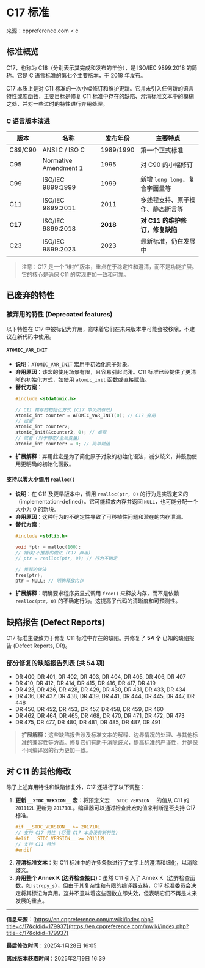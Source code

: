 # C17 标准

来源：cppreference.com < c

## 标准概览

C17，也称为 C18（分别表示其完成和发布的年份），是 ISO/IEC 9899:2018 的简称。它是 C 语言标准的第七个主要版本，于 2018 年发布。

C17 本质上是对 C11 标准的一次小幅修订和维护更新。它并未引入任何新的语言特性或库函数，主要目标是修复 C11 标准中存在的缺陷、澄清标准文本中的模糊之处，并对一些过时的特性进行弃用处理。

### C 语言版本演进

| 版本 | 名称 | 发布年份 | 主要特点 |
|---|---|---|---|
| C89/C90 | ANSI C / ISO C | 1989/1990 | 第一个正式标准 |
| C95 | Normative Amendment 1 | 1995 | 对 C90 的小幅修订 |
| C99 | ISO/IEC 9899:1999 | 1999 | 新增 `long long`、复合字面量等 |
| C11 | ISO/IEC 9899:2011 | 2011 | 多线程支持、原子操作、静态断言等 |
| **C17** | ISO/IEC 9899:2018 | **2018** | **对 C11 的维护修订，修复缺陷** |
| C23 | ISO/IEC 9899:2023 | 2023 | 最新标准，仍在发展中 |

> 注意：C17 是一个“维护”版本，重点在于稳定性和澄清，而不是功能扩展。它的核心是确保 C11 的实现更加一致和可靠。

## 已废弃的特性

### 被弃用的特性 (Deprecated features)

以下特性在 C17 中被标记为弃用，意味着它们在未来版本中可能会被移除，不建议在新代码中使用。

#### `ATOMIC_VAR_INIT`

- **说明**：`ATOMIC_VAR_INIT` 宏用于初始化原子对象。
- **弃用原因**：该宏的使用场景有限，且容易引起混淆。C11 标准已经提供了更清晰的初始化方式，如使用 `atomic_init` 函数或直接赋值。
- **替代方案**：
  ```c
  #include <stdatomic.h>
  
  // C11 推荐的初始化方式 (C17 中仍然有效)
  atomic_int counter = ATOMIC_VAR_INIT(0); // C17 弃用
  // 或者
  atomic_int counter2;
  atomic_init(&counter2, 0); // 推荐
  // 或者 (对于静态/全局变量)
  atomic_int counter3 = 0; // 简单赋值
  ```
- **扩展解释**：弃用此宏是为了简化原子对象的初始化语法，减少歧义，并鼓励使用更明确的初始化函数。

#### 支持以零大小调用 `realloc()`

- **说明**：在 C11 及更早版本中，调用 `realloc(ptr, 0)` 的行为是实现定义的（implementation-defined）。它可能释放内存并返回 `NULL`，也可能分配一个大小为 0 的新块。
- **弃用原因**：这种行为的不确定性导致了可移植性问题和潜在的内存泄漏。
- **替代方案**：
  ```c
  #include <stdlib.h>
  
  void *ptr = malloc(100);
  // 错误/不推荐的做法 (C17 弃用)
  // ptr = realloc(ptr, 0); // 行为不确定
  
  // 推荐的做法
  free(ptr);
  ptr = NULL; // 明确释放内存
  ```
- **扩展解释**：明确要求程序员显式调用 `free()` 来释放内存，而不是依赖 `realloc(ptr, 0)` 的不确定行为。这提高了代码的清晰度和可预测性。

## 缺陷报告 (Defect Reports)

C17 标准主要致力于修复 C11 标准中存在的缺陷。共修复了 **54 个** 已知的缺陷报告 (Defect Reports, DR)。

### 部分修复的缺陷报告列表 (共 54 项)

- DR 400, DR 401, DR 402, DR 403, DR 404, DR 405, DR 406, DR 407
- DR 410, DR 412, DR 414, DR 415, DR 416, DR 417, DR 419
- DR 423, DR 426, DR 428, DR 429, DR 430, DR 431, DR 433, DR 434
- DR 436, DR 437, DR 438, DR 439, DR 441, DR 444, DR 445, DR 447, DR 448
- DR 450, DR 452, DR 453, DR 457, DR 458, DR 459, DR 460
- DR 462, DR 464, DR 465, DR 468, DR 470, DR 471, DR 472, DR 473
- DR 475, DR 477, DR 480, DR 481, DR 485, DR 487, DR 491

> **扩展解释**：这些缺陷报告涉及标准文本的解释、边界情况的处理、与其他标准的兼容性等方面。修复它们有助于消除歧义，提高标准的严谨性，并确保不同编译器的行为更加一致。

## 对 C11 的其他修改

除了上述弃用特性和缺陷修复外，C17 还进行了以下调整：

1. **更新 `__STDC_VERSION__` 宏**：将预定义宏 `__STDC_VERSION__` 的值从 C11 的 `201112L` 更新为 `201710L`。编译器可以通过检查此宏的值来判断是否支持 C17 标准。
   ```c
   #if __STDC_VERSION__ >= 201710L
   // 支持 C17 特性 (尽管 C17 本身没有新特性)
   #elif __STDC_VERSION__ >= 201112L
   // 支持 C11 特性
   #endif
   ```
2. **澄清标准文本**：对 C11 标准中的许多条款进行了文字上的澄清和细化，以消除歧义。
3. **弃用整个 Annex K (边界检查接口)**：虽然 C11 引入了 Annex K（边界检查函数，如 `strcpy_s`），但由于其复杂性和有限的编译器支持，C17 标准委员会决定将其标记为弃用。这并不意味着这些函数立即失效，但表明它们不再是未来发展的重点。

---

**信息来源**：[https://en.cppreference.com/mwiki/index.php?title=c/17&oldid=179937](https://en.cppreference.com/mwiki/index.php?title=c/17&oldid=179937)

**最后修改时间**：2025年1月28日 16:05

**离线版本获取时间**：2025年2月9日 16:39